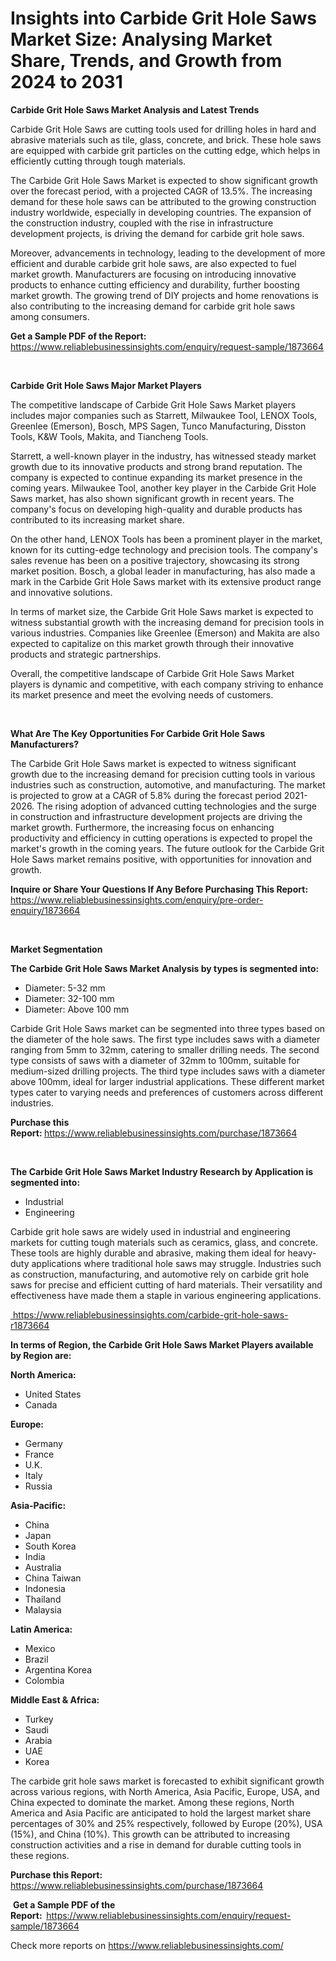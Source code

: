 <p><h1>Insights into Carbide Grit Hole Saws Market Size: Analysing Market Share, Trends, and Growth from 2024 to 2031</h1></p><p><strong>Carbide Grit Hole Saws Market Analysis and Latest Trends</strong></p>
<p><p>Carbide Grit Hole Saws are cutting tools used for drilling holes in hard and abrasive materials such as tile, glass, concrete, and brick. These hole saws are equipped with carbide grit particles on the cutting edge, which helps in efficiently cutting through tough materials.</p><p>The Carbide Grit Hole Saws Market is expected to show significant growth over the forecast period, with a projected CAGR of 13.5%. The increasing demand for these hole saws can be attributed to the growing construction industry worldwide, especially in developing countries. The expansion of the construction industry, coupled with the rise in infrastructure development projects, is driving the demand for carbide grit hole saws.</p><p>Moreover, advancements in technology, leading to the development of more efficient and durable carbide grit hole saws, are also expected to fuel market growth. Manufacturers are focusing on introducing innovative products to enhance cutting efficiency and durability, further boosting market growth. The growing trend of DIY projects and home renovations is also contributing to the increasing demand for carbide grit hole saws among consumers.</p></p>
<p><strong>Get a Sample PDF of the Report:&nbsp;</strong> <a href="https://www.reliablebusinessinsights.com/enquiry/request-sample/1873664">https://www.reliablebusinessinsights.com/enquiry/request-sample/1873664</a></p>
<p>&nbsp;</p>
<p><strong>Carbide Grit Hole Saws Major Market Players</strong></p>
<p><p>The competitive landscape of Carbide Grit Hole Saws Market players includes major companies such as Starrett, Milwaukee Tool, LENOX Tools, Greenlee (Emerson), Bosch, MPS Sagen, Tunco Manufacturing, Disston Tools, K&W Tools, Makita, and Tiancheng Tools. </p><p>Starrett, a well-known player in the industry, has witnessed steady market growth due to its innovative products and strong brand reputation. The company is expected to continue expanding its market presence in the coming years. Milwaukee Tool, another key player in the Carbide Grit Hole Saws market, has also shown significant growth in recent years. The company's focus on developing high-quality and durable products has contributed to its increasing market share. </p><p>On the other hand, LENOX Tools has been a prominent player in the market, known for its cutting-edge technology and precision tools. The company's sales revenue has been on a positive trajectory, showcasing its strong market position. Bosch, a global leader in manufacturing, has also made a mark in the Carbide Grit Hole Saws market with its extensive product range and innovative solutions.</p><p>In terms of market size, the Carbide Grit Hole Saws market is expected to witness substantial growth with the increasing demand for precision tools in various industries. Companies like Greenlee (Emerson) and Makita are also expected to capitalize on this market growth through their innovative products and strategic partnerships.</p><p>Overall, the competitive landscape of Carbide Grit Hole Saws Market players is dynamic and competitive, with each company striving to enhance its market presence and meet the evolving needs of customers.</p></p>
<p>&nbsp;</p>
<p><strong>What Are The Key Opportunities For Carbide Grit Hole Saws Manufacturers?</strong></p>
<p><p>The Carbide Grit Hole Saws market is expected to witness significant growth due to the increasing demand for precision cutting tools in various industries such as construction, automotive, and manufacturing. The market is projected to grow at a CAGR of 5.8% during the forecast period 2021-2026. The rising adoption of advanced cutting technologies and the surge in construction and infrastructure development projects are driving the market growth. Furthermore, the increasing focus on enhancing productivity and efficiency in cutting operations is expected to propel the market's growth in the coming years. The future outlook for the Carbide Grit Hole Saws market remains positive, with opportunities for innovation and growth.</p></p>
<p><strong>Inquire or Share Your Questions If Any Before Purchasing This Report:</strong> <a href="https://www.reliablebusinessinsights.com/enquiry/pre-order-enquiry/1873664">https://www.reliablebusinessinsights.com/enquiry/pre-order-enquiry/1873664</a></p>
<p>&nbsp;</p>
<p><strong>Market Segmentation</strong></p>
<p><strong>The Carbide Grit Hole Saws Market Analysis by types is segmented into:</strong></p>
<p><ul><li>Diameter: 5-32 mm</li><li>Diameter: 32-100 mm</li><li>Diameter: Above 100 mm</li></ul></p>
<p><p>Carbide Grit Hole Saws market can be segmented into three types based on the diameter of the hole saws. The first type includes saws with a diameter ranging from 5mm to 32mm, catering to smaller drilling needs. The second type consists of saws with a diameter of 32mm to 100mm, suitable for medium-sized drilling projects. The third type includes saws with a diameter above 100mm, ideal for larger industrial applications. These different market types cater to varying needs and preferences of customers across different industries.</p></p>
<p><strong>Purchase this Report:&nbsp;</strong><a href="https://www.reliablebusinessinsights.com/purchase/1873664">https://www.reliablebusinessinsights.com/purchase/1873664</a></p>
<p>&nbsp;</p>
<p><strong>The Carbide Grit Hole Saws Market Industry Research by Application is segmented into:</strong></p>
<p><ul><li>Industrial</li><li>Engineering</li></ul></p>
<p><p>Carbide grit hole saws are widely used in industrial and engineering markets for cutting tough materials such as ceramics, glass, and concrete. These tools are highly durable and abrasive, making them ideal for heavy-duty applications where traditional hole saws may struggle. Industries such as construction, manufacturing, and automotive rely on carbide grit hole saws for precise and efficient cutting of hard materials. Their versatility and effectiveness have made them a staple in various engineering applications.</p></p>
<p><a href="https://www.reliablebusinessinsights.com/carbide-grit-hole-saws-r1873664">&nbsp;https://www.reliablebusinessinsights.com/carbide-grit-hole-saws-r1873664</a></p>
<p><strong>In terms of Region, the Carbide Grit Hole Saws Market Players available by Region are:</strong></p>
<p>
    <p> <strong> North America: </strong>
        <ul>
            <li>United States</li>
            <li>Canada</li>
        </ul>
        </p> 
    <p> <strong> Europe: </strong>
        <ul>
            <li>Germany</li>
            <li>France</li>
            <li>U.K.</li>
            <li>Italy</li>
            <li>Russia</li>
        </ul>
        </p> 
    <p> <strong> Asia-Pacific: </strong>
        <ul>
            <li>China</li>
            <li>Japan</li>
            <li>South Korea</li>
            <li>India</li>
            <li>Australia</li>
            <li>China Taiwan</li>
            <li>Indonesia</li>
            <li>Thailand</li>
            <li>Malaysia</li>
        </ul>
        </p> 
    <p> <strong> Latin America: </strong>
        <ul>
            <li>Mexico</li>
            <li>Brazil</li>
            <li>Argentina Korea</li>
            <li>Colombia</li>
        </ul>
        </p> 
    <p> <strong> Middle East & Africa: </strong>
        <ul>
            <li>Turkey</li>
            <li>Saudi</li>
            <li>Arabia</li>
            <li>UAE</li>
            <li>Korea</li>
        </ul>
    </p>
    </p>
<p><p>The carbide grit hole saws market is forecasted to exhibit significant growth across various regions, with North America, Asia Pacific, Europe, USA, and China expected to dominate the market. Among these regions, North America and Asia Pacific are anticipated to hold the largest market share percentages of 30% and 25% respectively, followed by Europe (20%), USA (15%), and China (10%). This growth can be attributed to increasing construction activities and a rise in demand for durable cutting tools in these regions.</p></p>
<p><strong>Purchase this Report: </strong><a href="https://www.reliablebusinessinsights.com/purchase/1873664">https://www.reliablebusinessinsights.com/purchase/1873664</a></p>
<p>&nbsp;<strong>Get a Sample PDF of the Report:&nbsp;&nbsp;</strong><a href="https://www.reliablebusinessinsights.com/enquiry/request-sample/1873664">https://www.reliablebusinessinsights.com/enquiry/request-sample/1873664</a></p>
<p><strong></strong></p>
<p>Check more reports on <a href="https://www.reliablebusinessinsights.com/">https://www.reliablebusinessinsights.com/</a></p>